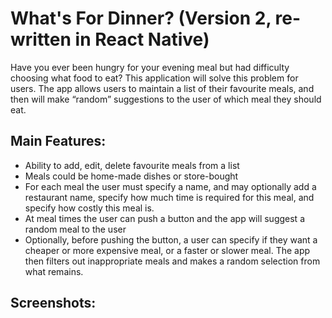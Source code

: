 # What's For Dinner? (Version 2, re-written in React Native)


Have you ever been hungry for your evening meal but had difficulty choosing what food to eat? This application will solve this problem for users. The app allows users to maintain a list of their favourite meals, and then will make “random” suggestions to the user of which meal they should eat.

## Main Features:

 - Ability to add, edit, delete favourite meals from a list
 - Meals could be home-made dishes or store-bought
 - For each meal the user must specify a name, and may optionally add a
   restaurant name, specify how much time is required for this meal, and
   specify how costly this meal is.
 - At meal times the user can push a button and the app will suggest a
   random meal to the user
 - Optionally, before pushing the button, a user can specify if they
   want a cheaper or more expensive meal, or a faster or slower meal.
   The app then filters out inappropriate meals and makes a random
   selection from what remains.
   
## Screenshots:
